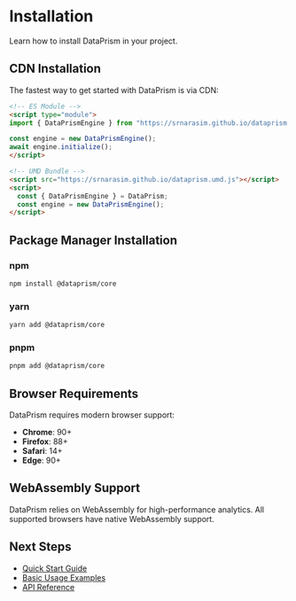 # Installation

Learn how to install DataPrism in your project.

## CDN Installation

The fastest way to get started with DataPrism is via CDN:

```html
<!-- ES Module -->
<script type="module">
import { DataPrismEngine } from "https://srnarasim.github.io/dataprism.min.js";

const engine = new DataPrismEngine();
await engine.initialize();
</script>

<!-- UMD Bundle -->
<script src="https://srnarasim.github.io/dataprism.umd.js"></script>
<script>
  const { DataPrismEngine } = DataPrism;
  const engine = new DataPrismEngine();
</script>
```

## Package Manager Installation

### npm

```bash
npm install @dataprism/core
```

### yarn

```bash
yarn add @dataprism/core
```

### pnpm

```bash
pnpm add @dataprism/core
```

## Browser Requirements

DataPrism requires modern browser support:

- **Chrome**: 90+
- **Firefox**: 88+
- **Safari**: 14+
- **Edge**: 90+

## WebAssembly Support

DataPrism relies on WebAssembly for high-performance analytics. All supported browsers have native WebAssembly support.

## Next Steps

- [Quick Start Guide](/guide/quick-start)
- [Basic Usage Examples](/examples/)
- [API Reference](/api/)